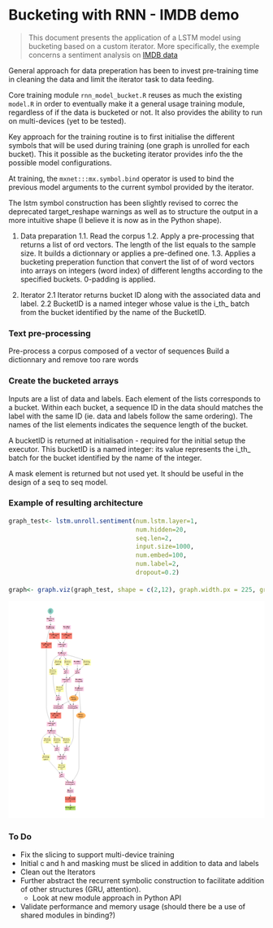 Bucketing with RNN - IMDB demo
================

> This document presents the application of a LSTM model using bucketing based on a custom iterator. More specifically, the exemple concerns a sentiment analysis on [IMDB data](http://ai.stanford.edu/~amaas/data/sentiment/)

General approach for data preperation has been to invest pre-training time in cleaning the data and limit the iterator task to data feeding.

Core training module `rnn_model_bucket.R` reuses as much the existing `model.R` in order to eventually make it a general usage training module, regardless of if the data is bucketed or not. It also provides the ability to run on multi-devices (yet to be tested).

Key approach for the training routine is to first initialise the different symbols that will be used during training (one graph is unrolled for each bucket). This it possible as the bucketing iterator provides info the the possible model configurations.

At training, the `mxnet:::mx.symbol.bind` operator is used to bind the previous model arguments to the current symbol provided by the iterator.

The lstm symbol construction has been slightly revised to correc the deprecated target\_reshape warnings as well as to structure the output in a more intuitive shape (I believe it is now as in the Python shape).

1.  Data preparation
    1.1. Read the corpus
    1.2. Apply a pre-processing that returns a list of ord vectors. The length of the list equals to the sample size. It builds a dictionnary or applies a pre-defined one.
    1.3. Applies a bucketing preperation function that convert the list of of word vectors into arrays on integers (word index) of different lengths according to the specified buckets. 0-padding is applied.

2.  Iterator
    2.1 Iterator returns bucket ID along with the associated data and label.
    2.2 BucketID is a named integer whose value is the i\_th\_ batch from the bucket identified by the name of the BucketID.

### Text pre-processing

Pre-process a corpus composed of a vector of sequences Build a dictionnary and remove too rare words

### Create the bucketed arrays

Inputs are a list of data and labels. Each element of the lists corresponds to a bucket. Within each bucket, a sequence ID in the data should matches the label with the same ID (ie. data and labels follow the same ordering). The names of the list elements indicates the sequence length of the bucket.

A bucketID is returned at initialisation - required for the initial setup the executor. This bucketID is a named integer: its value represents the i\_th\_ batch for the bucket identified by the name of the integer.

A mask element is returned but not used yet. It should be useful in the design of a seq to seq model.

### Example of resulting architecture

``` r
graph_test<- lstm.unroll.sentiment(num.lstm.layer=1,
                                   num.hidden=20,
                                   seq.len=2,
                                   input.size=1000,
                                   num.embed=100,
                                   num.label=2,
                                   dropout=0.2)

graph<- graph.viz(graph_test, shape = c(2,12), graph.width.px = 225, graph.height.px = 450)
```

![](lstm_demo.png)

### To Do

-   Fix the slicing to support multi-device training
-   Initial c and h and masking must be sliced in addition to data and labels
-   Clean out the Iterators
-   Further abstract the recurrent symbolic construction to facilitate addition of other structures (GRU, attention).
    -   Look at new module approach in Python API
-   Validate performance and memory usage (should there be a use of shared modules in binding?)
